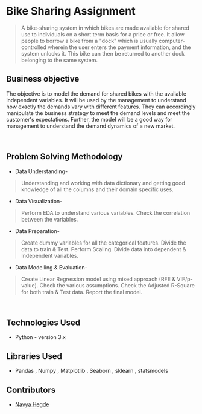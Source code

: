 # Bike Sharing Assignment
> A bike-sharing system in which bikes are made available for shared use to individuals on a short term basis for a price or free. It allow people to borrow a bike from a "dock" which is usually computer-controlled wherein the user enters the payment information, and the system unlocks it. This bike can then be returned to another dock belonging to the same system.

## Business objective
The objective is to model the demand for shared bikes with the available independent variables. It will be used by the management to understand how exactly the demands vary with different features. They can accordingly manipulate the business strategy to meet the demand levels and meet the customer's expectations. Further, the model will be a good way for management to understand the demand dynamics of a new market. 

<br>

## Problem Solving Methodology
* Data Understanding-
> Understanding and working with data dictionary and getting good knowledge of all the columns and their domain specific uses.
* Data Visualization-
> Perform EDA to understand various variables.
> Check the correlation between the variables.
* Data Preparation-
> Create dummy variables for all the categorical features.
> Divide the data to train & Test.
> Perform Scaling.
> Divide data into dependent & Independent variables.
* Data Modelling & Evaluation-
> Create Linear Regression model using mixed approach (RFE & VIF/p-value).
> Check the various assumptions.
> Check the Adjusted R-Square for both train & Test data.
> Report the final model.

<br>

## Technologies Used
- Python - version 3.x

## Libraries Used
- Pandas , Numpy , Matplotlib , Seaborn , sklearn , statsmodels

## Contributors
* [Navya Hegde](https://github.com/navyahegde16/)
